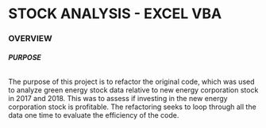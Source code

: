 # **STOCK ANALYSIS - EXCEL VBA**


### **OVERVIEW**

###### **_PURPOSE_**

The purpose of this project is to refactor the original code, which was used to analyze green energy stock data relative to new energy corporation stock in 2017 and 2018. This was to assess if investing in the new energy corporation stock is profitable. The refactoring seeks to loop through all the data one time to evaluate the efficiency of the code.   
